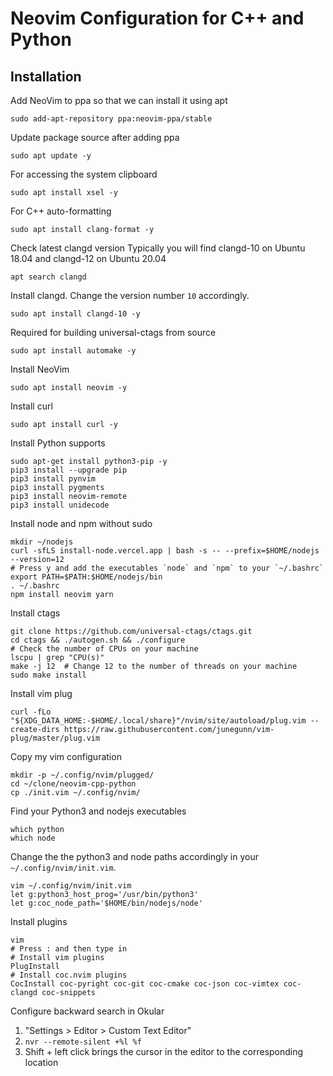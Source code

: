 # Neovim Configuration for C++ and Python

## Installation

Add NeoVim to ppa so that we can install it using apt
```
sudo add-apt-repository ppa:neovim-ppa/stable
```

Update package source after adding ppa
```
sudo apt update -y
```

For accessing the system clipboard
```
sudo apt install xsel -y
```

For C++ auto-formatting
```
sudo apt install clang-format -y
```

Check latest clangd version Typically you will find clangd-10 on Ubuntu 18.04 and clangd-12 on Ubuntu 20.04
```
apt search clangd
```

Install clangd. Change the version number `10` accordingly. 
```
sudo apt install clangd-10 -y
```

Required for building universal-ctags from source
```
sudo apt install automake -y
```

Install NeoVim
```
sudo apt install neovim -y
```

Install curl
```
sudo apt install curl -y
```

Install Python supports
```
sudo apt-get install python3-pip -y
pip3 install --upgrade pip
pip3 install pynvim
pip3 install pygments
pip3 install neovim-remote
pip3 install unidecode
```

Install node and npm without sudo
```
mkdir ~/nodejs
curl -sfLS install-node.vercel.app | bash -s -- --prefix=$HOME/nodejs --version=12
# Press y and add the executables `node` and `npm` to your `~/.bashrc`
export PATH=$PATH:$HOME/nodejs/bin
. ~/.bashrc
npm install neovim yarn
```

Install ctags
```
git clone https://github.com/universal-ctags/ctags.git
cd ctags && ./autogen.sh && ./configure
# Check the number of CPUs on your machine
lscpu | grep "CPU(s)"
make -j 12  # Change 12 to the number of threads on your machine
sudo make install
```

Install vim plug
```
curl -fLo "${XDG_DATA_HOME:-$HOME/.local/share}"/nvim/site/autoload/plug.vim --create-dirs https://raw.githubusercontent.com/junegunn/vim-plug/master/plug.vim
```

Copy my vim configuration
```
mkdir -p ~/.config/nvim/plugged/
cd ~/clone/neovim-cpp-python
cp ./init.vim ~/.config/nvim/
```

Find your Python3 and nodejs executables
```
which python
which node
```

Change the the python3 and node paths accordingly in your `~/.config/nvim/init.vim`.
```
vim ~/.config/nvim/init.vim
let g:python3_host_prog='/usr/bin/python3'
let g:coc_node_path='$HOME/bin/nodejs/node'
```
Install plugins
```
vim
# Press : and then type in
# Install vim plugins
PlugInstall
# Install coc.nvim plugins
CocInstall coc-pyright coc-git coc-cmake coc-json coc-vimtex coc-clangd coc-snippets
```

Configure backward search in Okular

1. "Settings > Editor > Custom Text Editor"
2. `nvr --remote-silent +%l %f`
3. Shift + left click brings the cursor in the editor to the corresponding location
